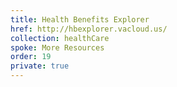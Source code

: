 ```yaml
---
title: Health Benefits Explorer
href: http://hbexplorer.vacloud.us/
collection: healthCare
spoke: More Resources
order: 19
private: true
---
```

